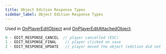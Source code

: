 ```yaml
---
title: Object Edition Response Types
sidebar_label: Object Edition Response Types
---
```


Used in [OnPlayerEditObject](../callbacks/OnPlayerEditObject.md) and [OnPlayerEditAttachedObject](../callbacks/OnPlayerEditAttachedObject.md).

```c
0 - EDIT_RESPONSE_CANCEL  // player cancelled (ESC)
1 - EDIT_RESPONSE_FINAL    // player clicked on save
2 - EDIT_RESPONSE_UPDATE   // player moved the object (edition did not stop at all)
```
